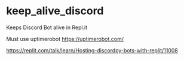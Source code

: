 # keep_alive_discord
Keeps Discord Bot alive in Repl.it

Must use uptimerobot
https://uptimerobot.com/

https://replit.com/talk/learn/Hosting-discordpy-bots-with-replit/11008
